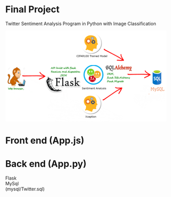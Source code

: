 # Final Project
Twitter Sentiment Analysis Program in Python with Image Classification


![alt text](https://github.com/arlennav/TweetAnalyzer/blob/master/overview.png)  
  
  

# Front end (App.js) 

  
  
# Back end (App.py)  
Flask  
MySql  
(mysql/Twitter.sql)

